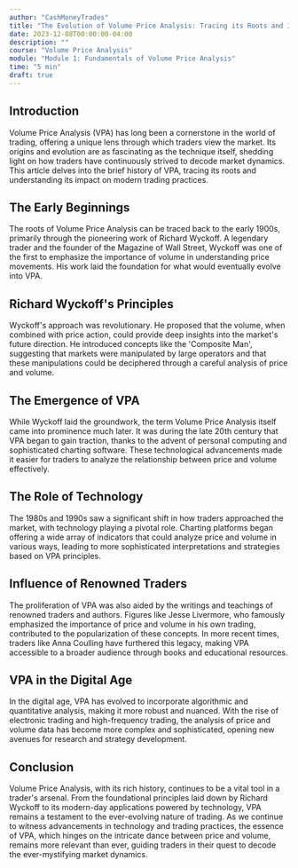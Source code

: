 ```yaml
---
author: "CashMoneyTrades"
title: "The Evolution of Volume Price Analysis: Tracing its Roots and Impact on Trading"
date: 2023-12-08T00:00:00-04:00
description: ""
course: "Volume Price Analysis"
module: "Module 1: Fundamentals of Volume Price Analysis" 
time: "5 min"
draft: true
---
```


## Introduction

Volume Price Analysis (VPA) has long been a cornerstone in the world of trading, offering a unique lens through which traders view the market. Its origins and evolution are as fascinating as the technique itself, shedding light on how traders have continuously strived to decode market dynamics. This article delves into the brief history of VPA, tracing its roots and understanding its impact on modern trading practices.

## The Early Beginnings

The roots of Volume Price Analysis can be traced back to the early 1900s, primarily through the pioneering work of Richard Wyckoff. A legendary trader and the founder of the Magazine of Wall Street, Wyckoff was one of the first to emphasize the importance of volume in understanding price movements. His work laid the foundation for what would eventually evolve into VPA.

## Richard Wyckoff's Principles

Wyckoff's approach was revolutionary. He proposed that the volume, when combined with price action, could provide deep insights into the market's future direction. He introduced concepts like the 'Composite Man', suggesting that markets were manipulated by large operators and that these manipulations could be deciphered through a careful analysis of price and volume.

## The Emergence of VPA

While Wyckoff laid the groundwork, the term Volume Price Analysis itself came into prominence much later. It was during the late 20th century that VPA began to gain traction, thanks to the advent of personal computing and sophisticated charting software. These technological advancements made it easier for traders to analyze the relationship between price and volume effectively.

## The Role of Technology

The 1980s and 1990s saw a significant shift in how traders approached the market, with technology playing a pivotal role. Charting platforms began offering a wide array of indicators that could analyze price and volume in various ways, leading to more sophisticated interpretations and strategies based on VPA principles.

## Influence of Renowned Traders

The proliferation of VPA was also aided by the writings and teachings of renowned traders and authors. Figures like Jesse Livermore, who famously emphasized the importance of price and volume in his own trading, contributed to the popularization of these concepts. In more recent times, traders like Anna Coulling have furthered this legacy, making VPA accessible to a broader audience through books and educational resources.

## VPA in the Digital Age

In the digital age, VPA has evolved to incorporate algorithmic and quantitative analysis, making it more robust and nuanced. With the rise of electronic trading and high-frequency trading, the analysis of price and volume data has become more complex and sophisticated, opening new avenues for research and strategy development.

## Conclusion

Volume Price Analysis, with its rich history, continues to be a vital tool in a trader's arsenal. From the foundational principles laid down by Richard Wyckoff to its modern-day applications powered by technology, VPA remains a testament to the ever-evolving nature of trading. As we continue to witness advancements in technology and trading practices, the essence of VPA, which hinges on the intricate dance between price and volume, remains more relevant than ever, guiding traders in their quest to decode the ever-mystifying market dynamics.
